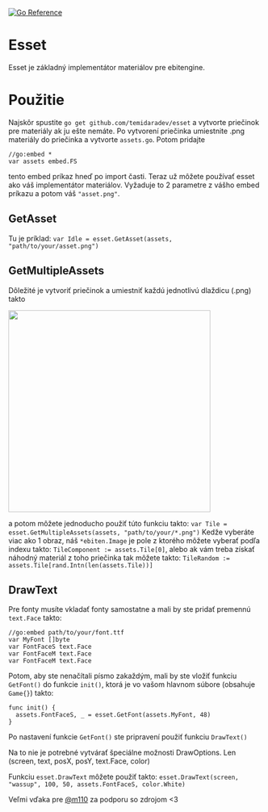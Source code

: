 [![Go Reference](https://pkg.go.dev/badge/github.com/temidaradev/esset.svg)](https://pkg.go.dev/github.com/temidaradev/esset)

# Esset

Esset je základný implementátor materiálov pre ebitengine.

# Použitie

Najskôr spustite `go get github.com/temidaradev/esset` a vytvorte priečinok pre materiály ak ju ešte nemáte. Po vytvorení priečinka umiestnite .png materiály do priečinka a vytvorte `assets.go`. Potom pridajte

```
//go:embed *
var assets embed.FS
```

tento embed príkaz hneď po import časti. Teraz už môžete používať esset ako váš implementátor materiálov. Vyžaduje to 2 parametre z vášho embed príkazu a potom váš `"asset.png"`.

## GetAsset

Tu je príklad: `var Idle = esset.GetAsset(assets, "path/to/your/asset.png")`

## GetMultipleAssets

Dôležité je vytvoriť priečinok a umiestniť každú jednotlivú dlaždicu (.png) takto

<img src="../resources/image.png" height="400">

a potom môžete jednoducho použiť túto funkciu takto: `var Tile = esset.GetMultipleAssets(assets, "path/to/your/*.png")` Kedže vyberáte viac ako 1 obraz, náš `*ebiten.Image` je pole z ktorého môžete vyberať podľa indexu takto: `TileComponent := assets.Tile[0]`, alebo ak vám treba získať náhodný materiál z toho priečinka tak môžete takto: `TileRandom := assets.Tile[rand.Intn(len(assets.Tile))]`

## DrawText

Pre fonty musíte vkladať fonty samostatne a mali by ste pridať premennú `text.Face` takto:

```
//go:embed path/to/your/font.ttf
var MyFont []byte
var FontFaceS text.Face
var FontFaceM text.Face
var FontFaceM text.Face
```

Potom, aby ste nenačítali písmo zakaždým, mali by ste vložiť funkciu `GetFont()` do funkcie `init()`, ktorá je vo vašom hlavnom súbore (obsahuje `Game{}`) takto:

```
func init() {
  assets.FontFaceS, _ = esset.GetFont(assets.MyFont, 48)
}
```

Po nastavení funkcie `GetFont()` ste pripravení použiť funkciu `DrawText()`

Na to nie je potrebné vytvárať špeciálne možnosti DrawOptions. Len (screen, text, posX, posY, text.Face, color)

Funkciu `esset.DrawText` môžete použiť takto: `esset.DrawText(screen, "wassup", 100, 50, assets.FontFaceS, color.White)`

Veľmi vďaka pre [@m110](https://github.com/m110) za podporu so zdrojom <3
